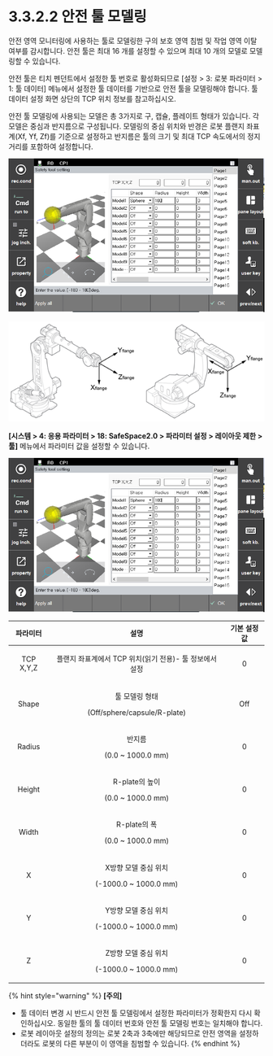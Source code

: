 ﻿# 3.3.2.2 안전 툴 모델링

안전 영역 모니터링에 사용하는 툴로 모델링한 구의 보호 영역 침범 및 작업 영역 이탈 여부를 감시합니다. 안전 툴은 최대 16 개를 설정할 수 있으며 최대 10 개의 모델로 모델링할 수 있습니다.

안전 툴은 티치 펜던트에서 설정한 툴 번호로 활성화되므로 \[설정 > 3: 로봇 파라미터 > 1: 툴 데이터] 메뉴에서 설정한 툴 데이터를 기반으로 안전 툴을 모델링해야 합니다. 툴 데이터 설정 화면 상단의 TCP 위치 정보를 참고하십시오.

안전 툴 모델링에 사용되는 모델은 총 3가지로 구, 캡슐, 플레이트 형태가 있습니다. 각 모델은 중심과 반지름으로 구성됩니다. 모델링의 중심 위치와 반경은 로봇 플랜지 좌표계(Xf, Yf, Zf)를 기준으로 설정하고 반지름은 툴의 크기 및 최대 TCP 속도에서의 정지 거리를 포함하여 설정합니다.

![그림 툴 모델링](../../../_assets/safety_layout/tool_sphere.PNG)

![그림 로봇 플랜지 좌표계](../../../_assets/safety_layout/flange.PNG)


**\[시스템 > 4: 응용 파라미터 > 18: SafeSpace2.0 > 파라미터 설정 > 레이아웃 제한 > 툴]** 메뉴에서 파라미터 값을 설정할 수 있습니다.

![그림 안전 툴 모델링 설정 화면](../../../_assets/safety_layout/tool_sphere.PNG)


|  **파라미터** |                       **설명**                       |  **기본 설정값**  |
| :-------: | :------------------------------------------------: | :----------: |
| TCP X,Y,Z | <p>플랜지 좌표계에서 TCP 위치(읽기 전용)- 툴 정보에서 설정</p> |   0  |
| Shape |   <p>툴 모델링 형태</p><p>(Off/sphere/capsule/R-plate)</p>  | Off |
| Radius |  <p>반지름</p><p>(0.0 ~ 1000.0 mm)</p>  | 0 |
| Height |  <p>R-plate의 높이</p><p>(0.0 ~ 1000.0 mm)</p>  | 0 |
| Width |  <p>R-plate의 폭</p><p>(0.0 ~ 1000.0 mm)</p>  | 0 |
| X |  <p>X방향 모델 중심 위치</p><p>(-1000.0 ~ 1000.0 mm)</p>  | 0 |
| Y |  <p>Y방향 모델 중심 위치</p><p>(-1000.0 ~ 1000.0 mm)</p>  | 0 |
| Z |  <p>Z방향 모델 중심 위치</p><p>(-1000.0 ~ 1000.0 mm)</p>  | 0 |





{% hint style="warning" %}
**\[주의]**

* 툴 데이터 변경 시 반드시 안전 툴 모델링에서 설정한 파라미터가 정확한지 다시 확인하십시오. 동일한 툴의 툴 데이터 번호와 안전 툴 모델링 번호는 일치해야 합니다.
* 로봇 레이아웃 설정의 정의는 로봇 2축과 3축에만 해당되므로 안전 영역을 설정하더라도 로봇의 다른 부분이 이 영역을 침범할 수 있습니다.
{% endhint %}
